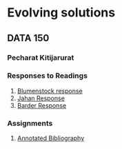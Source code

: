 # Evolving solutions

## DATA 150

### Pecharat Kitijarurat

### Responses to Readings
1. [Blumenstock response](https://pkitijarurat.github.io/workshop/blumenstock)
2. [Jahan Response](https://pkitijarurat.github.io/workshop/jahan_response)
3. [Barder Response](https://pkitijarurat.github.io/workshop/barder)


### Assignments
1. [Annotated Bibliography](https://pkitijarurat.github.io/workshop/annotatedbib)


